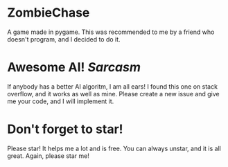 # ZombieChase

A game made in pygame. This was recommended to me by a friend who doesn't program, and I decided to do it.

# Awesome AI! *Sarcasm*

If anybody has a better AI algoritm, I am all ears! I found this one on stack overflow, and it works as well as mine. Please create a new issue and give me your code, and I will implement
it.

# Don't forget to star!

Please star! It helps me a lot and is free. You can always unstar, and it is all great. Again, please star me! 
